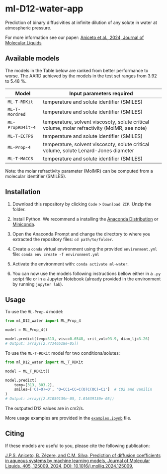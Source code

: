 # ml-D12-water-app

Prediction of binary diffusivities at infinite dilution of any solute in water at atmospheric pressure.

For more information see our paper: [Aniceto et al., 2024, Journal of Molecular Liquids](https://doi.org/10.1016/j.molliq.2024.125009)

## Available models

The models in the Table below are ranked from better performance to worse. The AARD achieved by the models in the test set ranges from 3.92 to 5.48 %.

| Model            | Input parameters required                                                                    |
|------------------|----------------------------------------------------------------------------------------------|
| `ML-T-RDKit`     | temperature and solute identifier (SMILES)                                                   |
| `ML-T-Mordred`   | temperature and solute identifier (SMILES)                                                   |
| `ML-PropRD4it-4` | temperature, solvent viscosoty, solute critical volume, molar refractivity (MolMR, see note) |
| `ML-T-ECFP6`     | temperature and solute identifier (SMILES)                                                   |
| `ML-Prop-4`      | temperature, solvent viscosoty, solute critical volume, solute Lenard-Jones diameter         |
| `ML-T-MACCS`     | temperature and solute identifier (SMILES)                                                   |

Note: the molar refractivity parameter (MolMR) can be computed from a molecular identifier (SMILES).


## Installation

1. Download this repository by clicking `Code` > `Download ZIP`. Unzip the folder.

2. Install Python. We recommend a installing the [Anaconda Distribution](https://www.anaconda.com/download) or [Miniconda](https://docs.conda.io/projects/miniconda/en/latest/miniconda-install.html).

3. Open the Anaconda Prompt and change the directory to where you extracted the repository files: `cd path/to/folder`.

3. Create a `conda` virtual environment using the provided `environment.yml` file: `conda env create -f environment.yml`

4. Activate the environment with: `conda activate ml-water`.

5. You can now use the models following instructions bellow either in a `.py` script file or in a Jupyter Notebook (already provided in the environment by running `jupyter lab`).


## Usage

To use the `ML-Prop-4` model:

```python
from ml_D12_water import ML_Prop_4

model = ML_Prop_4()

model.predict(temp=313, visc=0.6548, crit_vol=93.9, diam_lj=3.26)
# Output: array([2.77346518e-05])
```

To use the `ML-T-RDKit` model for two conditions/solutes:

```python
from ml_D12_water import ML_T_RDKit

model = ML_T_RDKit()

model.predict(
    temp=[313, 303.2], 
    smiles=['C(=O)=O', 'O=CC1=CC=C(O)C(OC)=C1']  # CO2 and vanilin
)
# Output: array([2.81059139e-05, 1.01639130e-05])
```

The outputed D12 values are in cm2/s.

More usage examples are provided in the [`examples.ipynb`](examples.ipynb) file.


## Citing

If these models are useful to you, please cite the following publication:

[J.P.S. Aniceto, B. Zêzere, and C.M. Silva, Prediction of diffusion coefficients in aqueous systems by machine learning models, Journal of Molecular Liquids, 405, 125009, 2024, DOI: 10.1016/j.molliq.2024.125009.](https://doi.org/10.1016/j.molliq.2024.125009)
